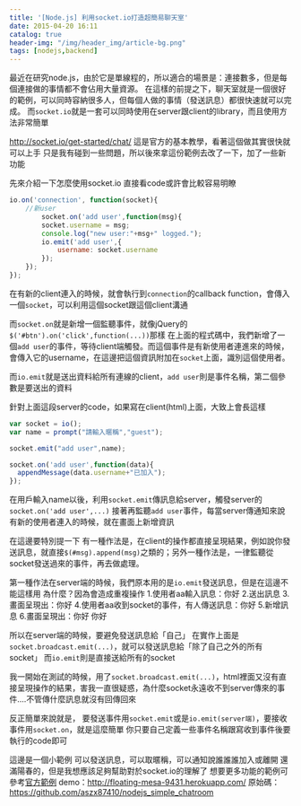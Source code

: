 ```yaml
---
title: '[Node.js] 利用socket.io打造超簡易聊天室'
date: 2015-04-20 16:11
catalog: true
header-img: "/img/header_img/article-bg.png"
tags: [nodejs,backend]
---
```

最近在研究node.js，由於它是單線程的，所以適合的場景是：連接數多，但是每個連接做的事情都不會佔用大量資源。
在這樣的前提之下，聊天室就是一個很好的範例，可以同時容納很多人，但每個人做的事情（發送訊息）都很快速就可以完成。
而`socket.io`就是一套可以同時使用在server跟client的library，而且使用方法非常簡單

http://socket.io/get-started/chat/
這是官方的基本教學，看著這個做其實很快就可以上手
只是我有碰到一些問題，所以後來拿這份範例去改了一下，加了一些新功能

先來介紹一下怎麼使用socket.io
直接看code或許會比較容易明瞭
``` javascript app.js
io.on('connection', function(socket){
	//新user
		socket.on('add user',function(msg){
		socket.username = msg;
		console.log("new user:"+msg+" logged.");
		io.emit('add user',{
			username: socket.username
		});
	});
});
```

在有新的client連入的時候，就會執行到`connection`的callback function，會傳入一個`socket`，可以利用這個socket跟這個client溝通

而`socket.on`就是新增一個監聽事件，就像jQuery的`$('#btn').on('click',function(...))`那樣
在上面的程式碼中，我們新增了一個`add user`的事件，等待client端觸發。而這個事件是有新使用者連進來的時候，會傳入它的username，在這邊把這個資訊附加在`socket`上面，識別這個使用者。

而`io.emit`就是送出資料給所有連線的client，`add user`則是事件名稱，第二個參數是要送出的資料

針對上面這段server的code，如果寫在client(html)上面，大致上會長這樣
``` javascript index.html
var socket = io();
var name = prompt("請輸入暱稱","guest");

socket.emit("add user",name);

socket.on('add user',function(data){
  appendMessage(data.username+"已加入");
});
```
在用戶輸入name以後，利用`socket.emit`傳訊息給server，觸發server的`socket.on('add user',...)`
接著再監聽`add user`事件，每當server傳通知來說有新的使用者連入的時候，就在畫面上新增資訊

在這邊要特別提一下
有一種作法是，在client的操作都直接呈現結果，例如說你發送訊息，就直接`$(#msg).append(msg)`之類的；另外一種作法是，一律監聽從socket發送過來的事件，再去做處理。

第一種作法在server端的時候，我們原本用的是`io.emit`發送訊息，但是在這邊不能這樣用
為什麼？因為會造成重複操作
1.使用者aa輸入訊息：你好
2.送出訊息
3.畫面呈現出：你好
4.使用者aa收到socket的事件，有人傳送訊息：你好
5.新增訊息
6.畫面呈現出：你好 你好

所以在server端的時候，要避免發送訊息給「自己」
在實作上面是`socket.broadcast.emit(...)`，就可以發送訊息給「除了自己之外的所有socket」
而`io.emit`則是直接送給所有的socket

我一開始在測試的時候，用了`socket.broadcast.emit(...)`，html裡面又沒有直接呈現操作的結果，害我一直很疑惑，為什麼socket永遠收不到server傳來的事件....不管傳什麼訊息就沒有回傳回來

反正簡單來說就是，
要發送事件用`socket.emit`或是`io.emit(server端)`，要接收事件用`socket.on`，就是這麼簡單
你只要自己定義一些事件名稱跟寫收到事件後要執行的code即可

這邊是一個小範例
可以發送訊息，可以取暱稱，可以通知說誰誰誰加入或離開
還滿陽春的，但是我想應該足夠幫助對於socket.io的理解了
想要更多功能的範例可參考[官方範例](https://github.com/Automattic/socket.io/tree/master/examples/chat)
demo：http://floating-mesa-9431.herokuapp.com/
原始碼：https://github.com/aszx87410/nodejs_simple_chatroom

